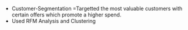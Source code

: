* Customer-Segmentation =Targetted the most valuable customers with certain offers which promote a higher spend.
* Used RFM Analysis and Clustering
